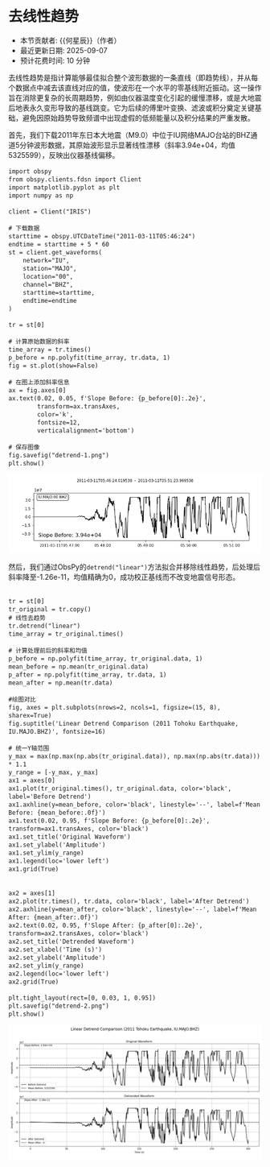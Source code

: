 # 去线性趋势

- 本节贡献者: {{何星辰}}（作者）
- 最近更新日期: 2025-09-07
- 预计花费时间: 10 分钟

去线性趋势是指计算能够最佳拟合整个波形数据的一条直线（即趋势线），并从每个数据点中减去该直线对应的值，使波形在一个水平的零基线附近振动。这一操作旨在消除更复杂的长周期趋势，例如由仪器温度变化引起的缓慢漂移，或是大地震后地表永久变形导致的基线跳变。它为后续的傅里叶变换、滤波或积分奠定关键基础，避免因原始趋势导致频谱中出现虚假的低频能量以及积分结果的严重发散。



首先，我们下载2011年东日本大地震（M9.0）中位于IU网络MAJO台站的BHZ通道5分钟波形数据，其原始波形显示显著线性漂移（斜率3.94e+04，均值5325599），反映出仪器基线偏移。

```{code-cell} ipython3
import obspy
from obspy.clients.fdsn import Client
import matplotlib.pyplot as plt
import numpy as np

client = Client("IRIS")

# 下载数据
starttime = obspy.UTCDateTime("2011-03-11T05:46:24")
endtime = starttime + 5 * 60
st = client.get_waveforms(
    network="IU",
    station="MAJO",
    location="00",
    channel="BHZ",
    starttime=starttime,
    endtime=endtime
)

tr = st[0]

# 计算原始数据的斜率
time_array = tr.times()
p_before = np.polyfit(time_array, tr.data, 1)
fig = st.plot(show=False)

# 在图上添加斜率信息
ax = fig.axes[0]
ax.text(0.02, 0.05, f'Slope Before: {p_before[0]:.2e}', 
        transform=ax.transAxes, 
        color='k',
        fontsize=12,
        verticalalignment='bottom') 

# 保存图像
fig.savefig("detrend-1.png")
plt.show()
```


![detrend-1](detrend-1.png)



然后，我们通过ObsPy的`detrend("linear")`方法拟合并移除线性趋势，后处理后斜率降至-1.26e-11，均值精确为0，成功校正基线而不改变地震信号形态。


```{code-cell} ipython3

tr = st[0]
tr_original = tr.copy()
# 线性去趋势
tr.detrend("linear")
time_array = tr_original.times()

# 计算处理前后的斜率和均值
p_before = np.polyfit(time_array, tr_original.data, 1)
mean_before = np.mean(tr_original.data)
p_after = np.polyfit(time_array, tr.data, 1)
mean_after = np.mean(tr.data)

#绘图对比
fig, axes = plt.subplots(nrows=2, ncols=1, figsize=(15, 8), sharex=True)
fig.suptitle('Linear Detrend Comparison (2011 Tohoku Earthquake, IU.MAJO.BHZ)', fontsize=16)

# 统一Y轴范围
y_max = max(np.max(np.abs(tr_original.data)), np.max(np.abs(tr.data))) * 1.1
y_range = [-y_max, y_max]
ax1 = axes[0]
ax1.plot(tr_original.times(), tr_original.data, color='black', label='Before Detrend')
ax1.axhline(y=mean_before, color='black', linestyle='--', label=f'Mean Before: {mean_before:.0f}')
ax1.text(0.02, 0.95, f'Slope Before: {p_before[0]:.2e}', transform=ax1.transAxes, color='black')
ax1.set_title('Original Waveform')
ax1.set_ylabel('Amplitude')
ax1.set_ylim(y_range)
ax1.legend(loc='lower left')
ax1.grid(True)


ax2 = axes[1]
ax2.plot(tr.times(), tr.data, color='black', label='After Detrend')
ax2.axhline(y=mean_after, color='black', linestyle='--', label=f'Mean After: {mean_after:.0f}')
ax2.text(0.02, 0.95, f'Slope After: {p_after[0]:.2e}', transform=ax2.transAxes, color='black')
ax2.set_title('Detrended Waveform')
ax2.set_xlabel('Time (s)')
ax2.set_ylabel('Amplitude')
ax2.set_ylim(y_range)
ax2.legend(loc='lower left')
ax2.grid(True)

plt.tight_layout(rect=[0, 0.03, 1, 0.95]) 
plt.savefig("detrend-2.png")
plt.show()

```

![detrend-2](detrend-2.png)


